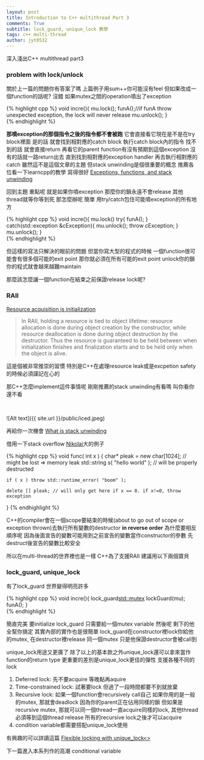 ```yaml
---
layout: post
title: Introduction to C++ multithread Part 3
comments: True 
subtitle: lock_guard, unique_lock 教學
tags: c++ multi-thread
author: jyt0532
---
```


深入淺出C++ multithread part3

### problem with lock/unlock


關於上一篇的問題你有答案了嗎 上篇例子用sum++你可能沒有feel 但如果改成一個function的話呢?
沒錯 如果mutex之間的operation噴出了exception

{% highlight cpp %}
void incre(){
    mu.lock();
    funA();//if funA throw unexpected exception, the lock will never release
    mu.unlock();
}  
{% endhighlight %}

**那噴exception的那個指令之後的指令都不會被跑** 它會直接看它現在是不是在try block裡面
是的話 就會找到相對應的catch block 執行catch block內的指令
找不到的話 就會直接return 再看它的parent function有沒有預期到這個exception 沒有的話就一路return出去
直到找到相對應的exception handler 再去執行相對應的catch 雖然這不是這個文章的主題
但stack unwinding是個很重要的概念
推薦各位看一下learncpp的教學 寫得很好
[Exceptions, functions, and stack unwinding](http://www.learncpp.com/cpp-tutorial/143-exceptions-functions-and-stack-unwinding/)

回到主題 重點呢 就是如果你噴exception 那麼你的鎖永遠不會release 
其他thread就等你等到死 那怎麼辦呢 簡單 用try/catch包住可能噴exception的所有地方

{% highlight cpp %}
void incre(){
    mu.lock()
    try{
        funA();
    } catch(std::exception &cException){
        mu.unlock();
        throw cException;
    }
    mu.unlock(); 
}  
{% endhighlight %}

但這樣的寫法只解決的眼前的問題 但當你寫大型的程式的時候 
一個function很可能會有很多個可能的exit point 
那你就必須在所有可能的exit point unlock你的鎖 你的程式就會越來越難maintain


那麼該怎麼讓一個function在結束之前保證release lock呢?

### RAII

[Resource acquisition is initialization](https://en.wikipedia.org/wiki/Resource_acquisition_is_initialization)
> In RAII, holding a resource is tied to object lifetime: resource allocation is done during object creation by the constructor, while resource deallocation is done during object destruction by the destructor. Thus the resource is guaranteed to be held between when initialization finishes and finalization starts and to be held only when the object is alive.

這是個被非常推崇的習慣 特別是C++在處理resource leak或是excpetion safety的時候必須謹記在心的

那C++怎麼implement這件事情呢 剛剛推薦的stack unwinding有看嗎 叫你看你還不看


<br>

![Alt text]({{ site.url }}/public/iced.jpeg)


再給你一次機會
[What is stack unwinding](http://stackoverflow.com/questions/2331316/what-is-stack-unwinding)

借用一下stack overflow [Nikolai](http://stackoverflow.com/users/106671/nikolai-n-fetissov)大的例子

{% highlight cpp %}
void func( int x )
{
    char* pleak = new char[1024]; // might be lost => memory leak
    std::string s( "hello world" ); // will be properly destructed

    if ( x ) throw std::runtime_error( "boom" );

    delete [] pleak; // will only get here if x == 0. if x!=0, throw exception
}
{% endhighlight %}

C++的compiler會在一個scope要結束的時候(about to go out of scope or exception thrown)去執行所有變數的destructor **in reverse order**
為什麼要相反順序呢 因為後面宣告的變數可能用到之前宣告的變數當作constructor的參數 先destruct後宣告的變數比較安全

所以在multi-thread的世界裡也是一樣 C++為了支援RAII 建議用以下兩個寶貝

### lock_guard, unique_lock

有了lock_guard 世界變得明亮許多

{% highlight cpp %}
void incre(){
    lock_guard<std::mutex> lockGuard(mu);
    funA();
}  
{% endhighlight %}

簡直完美 要initialize lock_guard 只需要給一個mutex variable 然後呢 剩下的他全幫你搞定
其實內部的實作也是很簡單
lock_guard在constructor裡lock你給他的mutex, 在destructor裡release 同一個mutex 只是他保證destructor會被call到

unique_lock用途又更廣了 除了以上的基本款之外unique_lock還可以拿來當作function的return type
更重要的差別是unique_lock更佳的彈性 支援各種不同的lock

1. Deferred lock: 先不要acquire 等晚點再aquire
2. Time-constrained lock: 試著要lock 但過了一段時間都要不到就放棄
3. Recursive lock: 如果一個function會recursively call自己 如果你用的是一般的mutex, 那就會deadlock 因為你的parent正在佔用同樣的鎖 但如果是recursive mutex, 那就可以同一個thread一直acquire同樣的lock, 其他thread必須等到這個thread release 所有的recursive lock之後才可以acquire
4. condition variable都需要搭配unique_lock使用

有興趣的可以詳讀這篇
[Flexible locking with unique_lock<>](https://www.justsoftwaresolutions.co.uk/threading/multithreading-in-c++0x-part-5-flexible-locking.html)

下一篇進入本系列作的高潮 conditional variable
